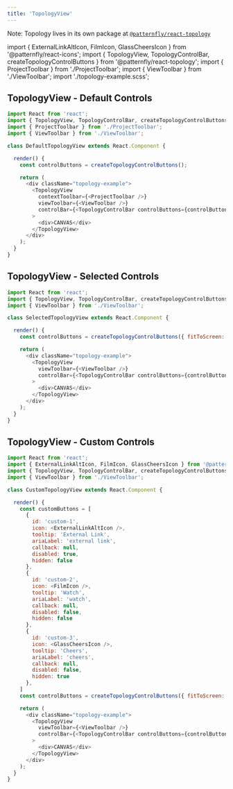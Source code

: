 ```yaml
---
title: 'TopologyView'
---
```


Note: Topology lives in its own package at [`@patternfly/react-topology`](https://www.npmjs.com/package/@patternfly/react-topology)

import { ExternalLinkAltIcon, FilmIcon, GlassCheersIcon } from '@patternfly/react-icons';
import { TopologyView, TopologyControlBar, createTopologyControlButtons } from '@patternfly/react-topology';
import { ProjectToolbar } from './ProjectToolbar';
import { ViewToolbar } from './ViewToolbar';
import './topology-example.scss';

## TopologyView - Default Controls

```js
import React from 'react';
import { TopologyView, TopologyControlBar, createTopologyControlButtons } from '@patternfly/react-topology';
import { ProjectToolbar } from './ProjectToolbar';
import { ViewToolbar } from './ViewToolbar';

class DefaultTopologyView extends React.Component {

  render() {
    const controlButtons = createTopologyControlButtons();

    return (
      <div className="topology-example">
        <TopologyView
          contextToolbar={<ProjectToolbar />}
          viewToolbar={<ViewToolbar />}
          controlBar={<TopologyControlBar controlButtons={controlButtons} />}
        >
          <div>CANVAS</div>
        </TopologyView>
      </div>
    );
  }
}
```

## TopologyView - Selected Controls

```js
import React from 'react';
import { TopologyView, TopologyControlBar, createTopologyControlButtons } from '@patternfly/react-topology';
import { ViewToolbar } from './ViewToolbar';

class SelectedTopologyView extends React.Component {

  render() {
    const controlButtons = createTopologyControlButtons({ fitToScreen: false, legend: false });

    return (
      <div className="topology-example">
        <TopologyView
          viewToolbar={<ViewToolbar />}
          controlBar={<TopologyControlBar controlButtons={controlButtons} />}
        >
          <div>CANVAS</div>
        </TopologyView>
      </div>
    );
  }
}
```

## TopologyView - Custom Controls

```js
import React from 'react';
import { ExternalLinkAltIcon, FilmIcon, GlassCheersIcon } from '@patternfly/react-icons';
import { TopologyView, TopologyControlBar, createTopologyControlButtons } from '@patternfly/react-topology';
import { ViewToolbar } from './ViewToolbar';

class CustomTopologyView extends React.Component {

  render() {
    const customButtons = [
      {
        id: 'custom-1',
        icon: <ExternalLinkAltIcon />,
        tooltip: 'External Link',
        ariaLabel: 'external link',
        callback: null,
        disabled: true,
        hidden: false
      },
      {
        id: 'custom-2',
        icon: <FilmIcon />,
        tooltip: 'Watch',
        ariaLabel: 'watch',
        callback: null,
        disabled: false,
        hidden: false
      },
      {
        id: 'custom-3',
        icon: <GlassCheersIcon />,
        tooltip: 'Cheers',
        ariaLabel: 'cheers',
        callback: null,
        disabled: false,
        hidden: true
      },
    ]
    const controlButtons = createTopologyControlButtons({ fitToScreen: false, customButtons});

    return (
      <div className="topology-example">
        <TopologyView
          viewToolbar={<ViewToolbar />}
          controlBar={<TopologyControlBar controlButtons={controlButtons} />}
        >
          <div>CANVAS</div>
        </TopologyView>
      </div>
    );
  }
}
```
